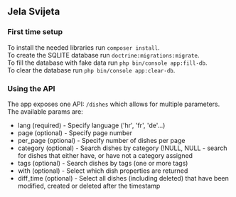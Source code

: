 ## Jela Svijeta

### First time setup
To install the needed libraries run `composer install`.<br>
To create the SQLITE database run `doctrine:migrations:migrate`.<br>
To fill the database with fake data run `php bin/console app:fill-db`.<br>
To clear the database run `php bin/console app:clear-db`.


### Using the API
The app exposes one API: `/dishes` which allows for multiple parameters.
The available params are:
<ul>
    <li>lang (required) - Specify language ('hr', 'fr', 'de'...)</li>
    <li>page (optional) - Specify page number</li>
    <li>per_page (optional) - Specify number of dishes per page</li>
    <li>category (optional) - Search dishes by category (!NULL, NULL - search for dishes that either have, or have not a category assigned</li>
    <li>tags (optional) - Search dishes by tags (one or more tags)</li>
    <li>with (optional) - Select which dish properties are returned</li>
    <li>diff_time (optional) - Select all dishes (including deleted) that have been modified, created or deleted after the timestamp</li>
</ul>
